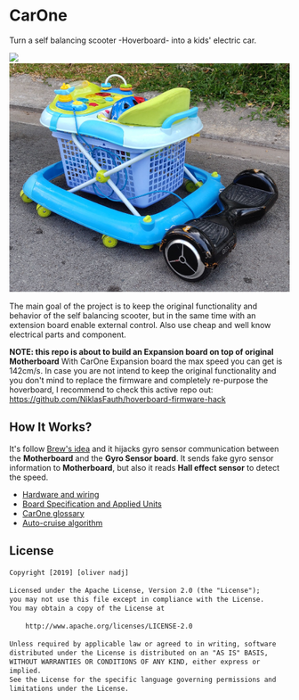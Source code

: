 # CarOne
Turn a self balancing scooter -Hoverboard- into a kids' electric car.

![](https://raw.githubusercontent.com/olivernadj/carone/master/docs/pictures/carone.gif) ![](https://raw.githubusercontent.com/olivernadj/carone/master/docs/pictures/carone.png)

The main goal of the project is to keep the original functionality and behavior of the self balancing scooter, but in the same time with an extension board enable external control. Also use cheap and well know electrical parts and component.

**NOTE: this repo is about to build an Expansion board on top of original Motherboard**
With CarOne Expansion board the max speed you can get is 142cm/s. In case you are not intend to keep the original functionality and you don't mind to replace the firmware and completely re-purpose the hoverboard, I recommend to check this active repo out: https://github.com/NiklasFauth/hoverboard-firmware-hack

## How It Works?
It's follow [Brew's idea][drewsblog] and it hijacks gyro sensor communication between the **Motherboard** and the **Gyro Sensor board**. It sends fake gyro sensor information to **Motherboard**, but also it reads **Hall effect sensor** to detect the speed. 


- [Hardware and wiring](./docs/hardware.md)
- [Board Specification and Applied Units](./docs/specification.md)
- [CarOne glossary](./docs/glossary.md)
- [Auto-cruise algorithm](./docs/autocruise.ipynb)

## License

    Copyright [2019] [oliver nadj]

    Licensed under the Apache License, Version 2.0 (the "License");
    you may not use this file except in compliance with the License.
    You may obtain a copy of the License at

        http://www.apache.org/licenses/LICENSE-2.0

    Unless required by applicable law or agreed to in writing, software
    distributed under the License is distributed on an "AS IS" BASIS,
    WITHOUT WARRANTIES OR CONDITIONS OF ANY KIND, either express or implied.
    See the License for the specific language governing permissions and
    limitations under the License.

[//]: # (References)
[drewsblog]: http://drewspewsmuse.blogspot.com/2016/06/how-i-hacked-self-balancing-scooter.html
